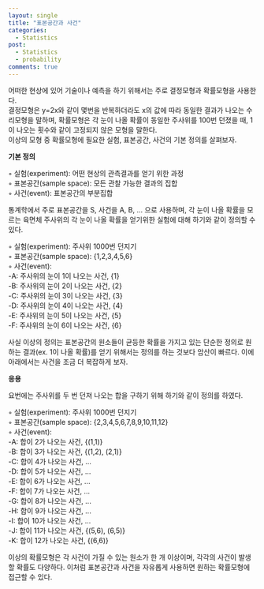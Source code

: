 ```yaml
---
layout: single
title: "표본공간과 사건"
categories:
  - Statistics
post:
  - Statistics
  - probability
comments: true
---
```

어떠한 현상에 있어 기술이나 예측을 하기 위해서는 주로 결정모형과 확률모형을 사용한다.  
결정모형은 y=2x와 같이 몇번을 반복하더라도 x의 값에 따라 동일한 결과가 나오는 수리모형을 말하며, 확률모형은 각 눈이 나올 확률이 동일한 주사위를 100번 던졌을 때, 1이 나오는 횟수와 같이 고정되지 않은 모형을 말한다.  
이상의 모형 중 확률모형에 필요한 실험, 표본공간, 사건의 기본 정의를 살펴보자.  
  
**기본 정의**
  
  
◦ 실험(experiment): 어떤 현상의 관측결과를 얻기 위한 과정  
◦ 표본공간(sample space): 모든 관찰 가능한 결과의 집합  
◦ 사건(event): 표본공간의 부분집합  
  
통계학에서 주로 표본공간을 S, 사건을 A, B, ... 으로 사용하며, 각 눈이 나올 확률을 모르는 육면체 주사위의 각 눈이 나올 확률을 얻기위한 실험에 대해 하기와 같이 정의할 수 있다.  
  
◦ 실험(experiment): 주사위 1000번 던지기  
◦ 표본공간(sample space): {1,2,3,4,5,6}  
◦ 사건(event):  
  -A: 주사위의 눈이 1이 나오는 사건, {1}  
  -B: 주사위의 눈이 2이 나오는 사건, {2}  
  -C: 주사위의 눈이 3이 나오는 사건, {3}  
  -D: 주사위의 눈이 4이 나오는 사건, {4}  
  -E: 주사위의 눈이 5이 나오는 사건, {5}  
  -F: 주사위의 눈이 6이 나오는 사건, {6}  
  
사실 이상의 정의는 표본공간의 원소들이 균등한 확률을 가지고 있는 단순한 정의로 원하는 결과(ex. 1이 나올 확률)를 얻기 위해서는 정의를 하는 것보다 암산이 빠르다. 이에 아래에서는 사건을 조금 더 복잡하게 보자.  
  
**응용**  
  
요번에는 주사위를 두 번 던져 나오는 합을 구하기 위해 하기와 같이 정의를 하였다.  
  
◦ 실험(experiment): 주사위 1000번 던지기  
◦ 표본공간(sample space): {2,3,4,5,6,7,8,9,10,11,12}  
◦ 사건(event):  
  -A: 합이 2가 나오는 사건, {(1,1)}  
  -B: 합이 3가 나오는 사건, {(1,2), (2,1)}  
  -C: 합이 4가 나오는 사건, ...  
  -D: 합이 5가 나오는 사건, ...  
  -E: 합이 6가 나오는 사건, ...  
  -F: 합이 7가 나오는 사건, ...  
  -G: 합이 8가 나오는 사건, ...  
  -H: 합이 9가 나오는 사건, ...  
  -I: 합이 10가 나오는 사건, ...  
  -J: 합이 11가 나오는 사건, {(5,6), (6,5)}  
  -K: 합이 12가 나오는 사건, {(6,6)}  
  
이상의 확률모형은 각 사건이 가질 수 있는 원소가 한 개 이상이며, 각각의 사건이 발생할 확률도 다양하다. 이처럼 표본공간과 사건을 자유롭게 사용하면 원하는 확률모형에 접근할 수 있다.
